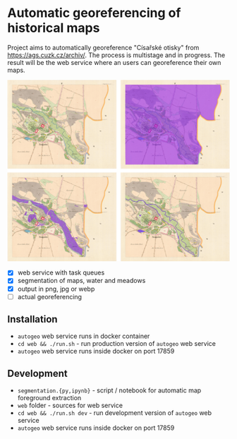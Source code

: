 # Automatic georeferencing of historical maps

Project aims to automatically georeference "Císařské otisky" from https://ags.cuzk.cz/archiv/. The process is multistage and in progress. The result will be the web service where an users can georeference their own maps.

![segmentation](https://github.com/Living-Landscape/autogeo/blob/d51055e019b3b07fc72cb8224718e6a1b502fc99/docs/segmentation.png)

 * [x] web service with task queues
 * [x] segmentation of maps, water and meadows
 * [x] output in png, jpg or webp
 * [ ] actual georeferencing

## Installation

 * `autogeo` web service runs in docker container
 * `cd web && ./run.sh` - run production version of `autogeo` web service
 * `autogeo` web service runs inside docker on port 17859

## Development
 * `segmentation.{py,ipynb}` - script / notebook for automatic map foreground extraction
 * `web` folder - sources for web service
 * `cd web && ./run.sh dev` - run development version of `autogeo` web service
 * `autogeo` web service runs inside docker on port 17859

